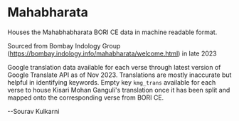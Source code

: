 # Mahabharata

Houses the Mahabhabharata BORI CE data in machine readable format.

Sourced from Bombay Indology Group (https://bombay.indology.info/mahabharata/welcome.html) in late 2023

Google translation data available for each verse through latest version of Google Translate API as of Nov 2023. Translations are mostly inaccurate but helpful in identifying keywords. Empty key `kmg_trans` available for each verse to house Kisari Mohan Ganguli's translation once it has been split and mapped onto the corresponding verse from BORI CE.

--Sourav Kulkarni
